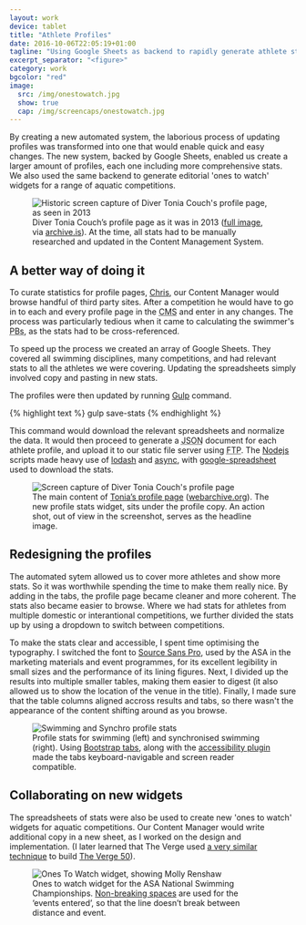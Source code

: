 ```yaml
---
layout: work
device: tablet
title: "Athlete Profiles"
date: 2016-10-06T22:05:19+01:00
tagline: "Using Google Sheets as backend to rapidly generate athlete stats"
excerpt_separator: "<figure>"
category: work
bgcolor: "red"
image:
  src: /img/onestowatch.jpg
  show: true
  cap: /img/screencaps/onestowatch.jpg
---
```


By creating a new automated system, the laborious process of updating profiles was transformed into one that would enable quick and easy changes. The new system, backed by Google Sheets, enabled us create a larger amount of profiles, each one including more comprehensive stats. We also used the same backend to generate editorial 'ones to watch' widgets for a range of aquatic competitions.

<figure>
  <img src="/img/athlete-profiles/diving-historic.jpg" alt="Historic screen capture of Diver Tonia Couch's profile page, as seen in 2013">
  <figcaption>Diver Tonia Couch’s profile page as it was in 2013 (<a href="/img/athlete-profiles/diving-historic-full.jpg">full image</a>, via <a href="https://archive.is/O9Cyg">archive.is</a>). At the time, all stats had to be manually researched and updated in the Content Management System.</figcaption>
</figure>

## A better way of doing it

To curate statistics for profile pages, [Chris][1], our Content Manager would browse handful of third party sites. After a competition he would have to go in to each and every profile page in the <abbr title="Content Management System">CMS</abbr> and enter in any changes. The process was particularly tedious when it came to calculating the swimmer's <abbr title="Personal Bests">PBs</abbr>, as the stats had to be cross-referenced.

To speed up the process we created an array of Google Sheets. They covered all swimming disciplines, many competitions, and had relevant stats to all the athletes we were covering. Updating the spreadsheets simply involved copy and pasting in new stats.

The profiles were then updated by running [Gulp][2] command.

{% highlight text %}
gulp save-stats
{% endhighlight %}

This command would download the relevant spreadsheets and normalize the data. It would then proceed to generate a <abbr title="JavaScript Object Notation">JSON</abbr> document for each athlete profile, and upload it to our static file server using <abbr title="File Transfer Protocol">FTP</abbr>. The [Nodejs][3] scripts made heavy use of [lodash][4] and [async][5], with [google-spreadsheet][6] used to download the stats.

<figure>
  <img src="/img/athlete-profiles/diving-profile.jpg" alt="Screen capture of Diver Tonia Couch's profile page">
  <figcaption>The main content of <a href="http://www.swimming.org/diving/tonia-couch/">Tonia’s profile page</a> (<a href="https://web.archive.org/web/20161005195709/http://www.swimming.org/diving/tonia-couch/">webarchive.org</a>). The new profile stats widget, sits under the profile copy. An action shot, out of view in the screenshot, serves as the headline image.</figcaption>
</figure>

## Redesigning the profiles

The automated sytem allowed us to cover more athletes and show more stats. So it was worthwhile spending the time to make them really nice. By adding in the tabs, the profile page became cleaner and more coherent. The stats also became easier to browse. Where we had stats for athletes from multiple domestic or interantional competitions, we further divided the stats up by using a dropdown to switch between competitions.

To make the stats clear and accessible, I spent time optimising the typography. I switched the font to [Source Sans Pro][9], used by the ASA in the marketing materials and event programmes, for its excellent legibility in small sizes and the performance of its lining figures. Next, I divided up the results into multiple smaller tables, making them easier to digest (it also allowed us to show the location of the venue in the title). Finally, I made sure that the table columns aligned accross results and tabs, so there wasn't the appearance of the content shifting around as you browse.

<figure>
  <img src="/img/athlete-profiles/swimming-and-synchro.jpg" alt="Swimming and Synchro profile stats"><figcaption>Profile stats for swimming (left) and synchronised swimming (right). Using <a href="http://getbootstrap.com/javascript/#tabs" title="Bootstrap 3 tabs">Bootstrap tabs</a>, along with the <a href="https://paypal.github.io/bootstrap-accessibility-plugin/" title="Bootstrap accessibility plugin"> accessibility plugin</a> made the tabs keyboard-navigable and screen reader compatible.</figcaption>
</figure>

## Collaborating on new widgets

The spreadsheets of stats were also be used to create new 'ones to watch' widgets for aquatic competitions. Our Content Manager would write additional copy in a new sheet, as I worked on the design and implementation. (I later learned that The Verge used [a very similar technique][7] to build [The Verge 50][8]).

<figure>
  <img src="/img/athlete-profiles/ones-to-watch.jpg" alt="Ones To Watch widget, showing Molly Renshaw"><figcaption>Ones to watch widget for the ASA National Swimming Championships. <a href="https://en.wikipedia.org/wiki/Non-breaking_space">Non-breaking spaces</a> are used for the ‘events&nbsp;entered’, so that the line doesn’t break between distance and event.</figcaption>
</figure>


[1]: https://twitter.com/ChristoCottrell "Chris Cottrell on Twitter"
[2]: http://gulpjs.com/ "gulp.js homepage"
[3]: https://nodejs.org/en/ "Node.js homepage"
[4]: https://lodash.com/ "Lodash homepage"
[5]: https://caolan.github.io/async/ "async homepage"
[6]: https://github.com/theoephraim/node-google-spreadsheet "google-spreadsheet on GitHub"
[7]: http://product.voxmedia.com/2014/7/29/5863004/take-a-peek-at-the-code-that-powered-the-verge-50 "Take a peek at the code that powered The Verge 50"
[8]: http://www.theverge.com/a/the-verge-50 "The Verge 50"
[9]: http://blog.typekit.com/2012/08/02/source-sans-pro/ "Source Sans Pro: Adobe’s first open source type family"
